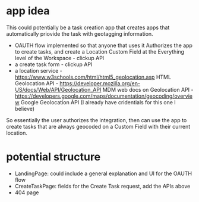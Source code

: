 # app idea

This could potentially be a task creation app that creates apps that automatically priovide the task with geotagging information.

- OAUTH flow implemented so that anyone that uses it Authorizes the app to create tasks, and create a Location Custom Field at the Everything level of the Workspace - clickup API
- a create task form - clickup API
- a location service - https://www.w3schools.com/html/html5_geolocation.asp HTML Geolocation API - https://developer.mozilla.org/en-US/docs/Web/API/Geolocation_API MDM web docs on Geolocation API - https://developers.google.com/maps/documentation/geocoding/overview Google Geolocation API (I already have cridentials for this one I believe)

So essentially the user authorizes the integration, then can use the app to create tasks that are always geocoded on a Custom Field with their current location.

# potential structure

- LandingPage: could include a general explanation and UI for the OAUTH flow
- CreateTaskPage: fields for the Create Task request, add the APIs above
- 404 page 
